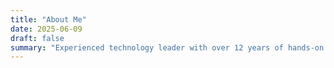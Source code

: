 ```yaml
---
title: "About Me"
date: 2025-06-09
draft: false
summary: "Experienced technology leader with over 12 years of hands-on and strategic expertise in software development, engineering leadership, and digital transformation. Proven trackrecord of aligning technical vision with business strategy, scaling cross-functional teams, and delivering high-impact projects across industries. Skilled in full-stack development, cloud-native solutions, and agile program delivery."
---
```


